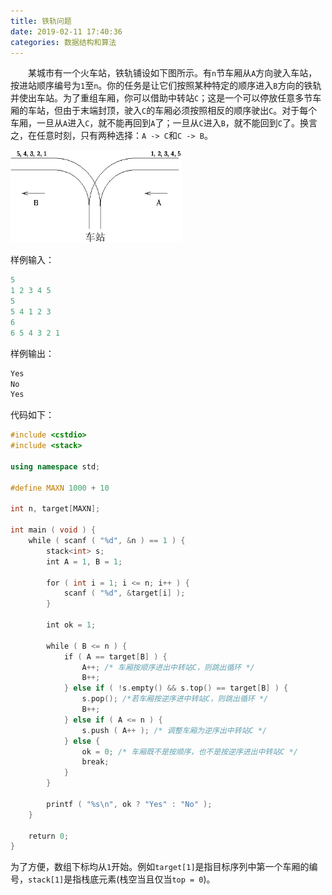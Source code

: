 ```yaml
---
title: 铁轨问题
date: 2019-02-11 17:40:36
categories: 数据结构和算法
---
```

&emsp;&emsp;某城市有一个火车站，铁轨铺设如下图所示。有`n`节车厢从`A`方向驶入车站，按进站顺序编号为`1`至`n`。你的任务是让它们按照某种特定的顺序进入`B`方向的铁轨并使出车站。为了重组车厢，你可以借助中转站`C`；这是一个可以停放任意多节车厢的车站，但由于末端封顶，驶入`C`的车厢必须按照相反的顺序驶出`C`。对于每个车厢，一旦从`A`进入`C`，就不能再回到`A`了；一旦从`C`进入`B`，就不能回到`C`了。换言之，在任意时刻，只有两种选择：`A -> C`和`C -> B`。

<img src="./铁轨问题/1.png" height="148" width="274">

样例输入：

``` cpp
5
1 2 3 4 5
5
5 4 1 2 3
6
6 5 4 3 2 1
```

样例输出：

``` cpp
Yes
No
Yes
```

代码如下：

``` cpp
#include <cstdio>
#include <stack>
​
using namespace std;
​
#define MAXN 1000 + 10
​
int n, target[MAXN];
​
int main ( void ) {
    while ( scanf ( "%d", &n ) == 1 ) {
        stack<int> s;
        int A = 1, B = 1;
​
        for ( int i = 1; i <= n; i++ ) {
            scanf ( "%d", &target[i] );
        }
​
        int ok = 1;
​
        while ( B <= n ) {
            if ( A == target[B] ) {
                A++; /* 车厢按顺序进出中转站C，则跳出循环 */
                B++;
            } else if ( !s.empty() && s.top() == target[B] ) {
                s.pop(); /*若车厢按逆序进中转站C，则跳出循环 */
                B++;
            } else if ( A <= n ) {
                s.push ( A++ ); /* 调整车厢为逆序出中转站C */
            } else {
                ok = 0; /* 车厢既不是按顺序，也不是按逆序进出中转站C */
                break;
            }
        }
​
        printf ( "%s\n", ok ? "Yes" : "No" );
    }
​
    return 0;
}
```

为了方便，数组下标均从`1`开始。例如`target[1]`是指目标序列中第一个车厢的编号，`stack[1]`是指栈底元素(栈空当且仅当`top = 0`)。